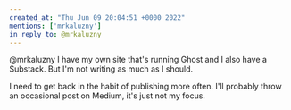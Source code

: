 ```yaml
---
created_at: "Thu Jun 09 20:04:51 +0000 2022"
mentions: ['mrkaluzny']
in_reply_to: @mrkaluzny
---
```


@mrkaluzny I have my own site that's running Ghost and I also have a Substack.  But I'm not writing as much as I should.

I need to get back in the habit of publishing more often. I'll probably throw an occasional post on Medium, it's just not my focus.